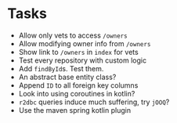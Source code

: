 # Tasks
* Allow only vets to access `/owners`
* Allow modifying owner info from `/owners`
* Show link to `/owners` in `index` for vets
* Test every repository with custom logic
* Add `findById`s. Test them.
* An abstract base entity class?
* Append `ID` to all foreign key columns
* Look into using coroutines in kotlin?
* `r2dbc` queries induce much suffering, try `jOOQ`?
* Use the maven spring kotlin plugin
